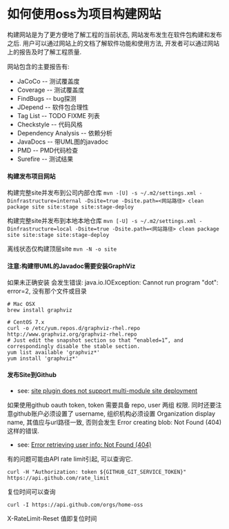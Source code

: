 
# 如何使用oss为项目构建网站

构建网站是为了更方便地了解工程的当前状态, 网站发布发生在软件包构建和发布之后.
用户可以通过网站上的文档了解软件功能和使用方法, 开发者可以通过网站上的报告及时了解工程质量.

网站包含的主要报告有:  

- JaCoCo     -- 测试覆盖度  
- Coverage   -- 测试覆盖度
- FindBugs   -- bug探测
- JDepend    -- 软件包合理性
- Tag List   -- TODO FIXME 列表
- Checkstyle -- 代码风格
- Dependency Analysis -- 依赖分析
- JavaDocs   -- 带UML图的javadoc
- PMD        -- PMD代码检查
- Surefire   -- 测试结果

#### 构建发布项目网站

构建完整site并发布到公司内部仓库
`mvn -[U] -s ~/.m2/settings.xml -Dinfrastructure=internal -Dsite=true -Dsite.path=<网站路径> clean package site site:stage site:stage-deploy`

构建完整site并发布到本地本地仓库
`mvn [-U] -s ~/.m2/settings.xml -Dinfrastructure=local -Dsite=true -Dsite.path=<网站路径> clean package site site:stage site:stage-deploy`

离线状态仅构建顶层site
`mvn -N -o site`

#### 注意:构建带UML的Javadoc需要安装GraphViz

  如果未正确安装 会发生错误: java.io.IOException: Cannot run program "dot": error=2, 没有那个文件或目录

    # Mac OSX
    brew install graphviz
    
    # CentOS 7.x
    curl -o /etc/yum.repos.d/graphviz-rhel.repo http://www.graphviz.org/graphviz-rhel.repo
    # Just edit the snapshot section so that “enabled=1”, and correspondingly disable the stable section.
    yum list available 'graphviz*'
    yum install 'graphviz*'

#### 发布Site到Github

* see: [site plugin does not support multi-module site deployment](https://github.com/github/maven-plugins/issues/22)

如果使用github oauth token, token 需要具备 repo, user 两组 权限.
同时还要注意github账户必须设置了 username, 组织机构必须设置 Organization display name, 其值应与url路径一致, 
否则会发生 Error creating blob: Not Found (404) 这样的错误.
* see: [Error retrieving user info: Not Found (404)](https://github.com/github/maven-plugins/issues/100)

有的问题可能由API rate limit引起, 可以查询它.

    curl -H "Authorization: token ${GITHUB_GIT_SERVICE_TOKEN}" https://api.github.com/rate_limit

复位时间可以查询

    curl -I https://api.github.com/orgs/home-oss

X-RateLimit-Reset 值即复位时间
